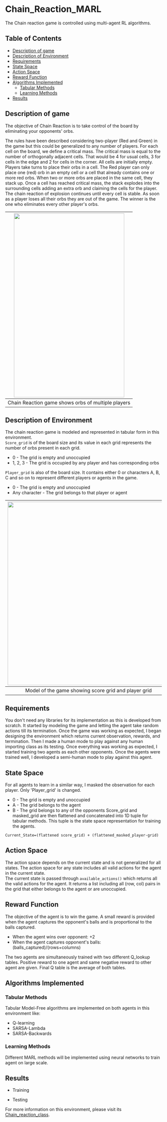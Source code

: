 # Chain_Reaction_MARL
The Chain reaction game is controlled using multi-agent RL algorithms.

## Table of Contents
- [Description of game](#description-of-game)
- [Description of Environment](#description-of-environment)
- [Requirements](#requirements)
- [State Space](#state-space)
- [Action Space](#action-space)
- [Reward Function](#reward-function)
- [Algorithms Implemented](#algorithms-implemented)
    - [Tabular Methods](#tabular-methods)
    - [Learning Methods](#learning-methods)
- [Results](#results)

## Description of game

The objective of Chain Reaction is to take control of the board by eliminating your opponents' orbs.

The rules have been described considering two-player (Red and Green) in the game but this could be generalized to any number of players.
For each cell on the board, we define a critical mass. The critical mass is equal to the number of orthogonally adjacent cells. That would be 4 for usual cells, 3 for cells in the edge and 2 for cells in the corner.
All cells are initially empty. Players take turns to place their orbs in a cell. The Red player can only place one (red) orb in an empty cell or a cell that already contains one or more red orbs. When two or more orbs are placed in the same cell, they stack up.
Once a cell has reached critical mass, the stack explodes into the surrounding cells adding an extra orb and claiming the cells for the player. The chain reaction of explosion continues until every cell is stable.
As soon as a player loses all their orbs they are out of the game.
The winner is the one who eliminates every other player's orbs.

|<img src="https://github.com/RaviAgrawal-1824/Chain_reaction_RL/assets/109269344/023be333-b975-4338-9c76-35aa5a980647" width="355" height="592" /> |
|:--:|
|Chain Reaction game shows orbs of multiple players|


## Description of Environment
The chain reaction game is modeled and represented in tabular form in this environment.  
`Score_grid` is of the board size and its value in each grid represents the number of orbs present in each grid.
- 0 - The grid is empty and unoccupied
- 1, 2, 3 - The grid is occupied by any player and has corresponding orbs

`Player_grid` is also of the board size. It contains either 0 or characters A, B, C and so on to represent different players or agents in the game.
- 0 - The grid is empty and unoccupied
- Any character - The grid belongs to that player or agent

|<img src="https://github.com/RaviAgrawal-1824/Chain_reaction_RL/assets/109269344/27836be2-1794-4a9c-aeac-a114a7bc7e5c" width="520" height="590" /> |
|:--:|
|Model of the game showing score grid and player grid|

## Requirements
You don't need any libraries for its implementation as this is developed from scratch. It started by modeling the game and letting the agent take random actions till its termination.
Once the game was working as expected, I began designing the environment which returns current observation, rewards, and termination. Then I made a human mode to play against any human importing class as its testing. Once everything was working as expected, I started training two agents as each other opponents. Once the agents were trained well, I developed a semi-human mode to play against this agent.


## State Space
For all agents to learn in a similar way, I masked the observation for each player. Only 'Player_grid' is changed.
- 0 - The grid is empty and unoccupied
- A - The grid belongs to the agent
- B - The grid belongs to any of the opponents
Score_grid and masked_grid are then flattened and concatenated into 1D tuple for tabular methods.
This tuple is the state space representation for training the agents.  

`Current_State=(flattened score_grid) + (flattened_masked_player-grid)`

## Action Space
The action space depends on the current state and is not generalized for all states. The action space for any state includes all valid actions for the agent in the current state.  
The current state is passed through `available_actions()` which returns all the valid actions for the agent. It returns a list including all (row, col) pairs in the grid that either belongs to the agent or are unoccupied.

## Reward Function
The objective of the agent is to win the game. A small reward is provided when the agent captures the opponent's balls and is proportional to the balls captured. 
- When the agent wins over opponent: +2
- When the agent captures opponent's balls: (balls_captured)/(rows+columns)

The two agents are simultaneously trained with two different Q_lookup tables. Positive reward to one agent and same negative reward to other agent are given. Final Q table is the average of both tables.


## Algorithms Implemented
### Tabular Methods
Tabular Model-Free algorithms are implemented on both agents in this environment like:
- Q-learning
- SARSA-Lambda
- SARSA-Backwards

### Learning Methods
Different MARL methods will be implemented using neural networks to train agent on large scale.

## Results
- Training



- Testing




For more information on this environment, please visit its [Chain_reaction_class](https://github.com/Talendar/flappy-bird-gym).

